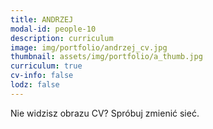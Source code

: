 ```yaml
---
title: ANDRZEJ 
modal-id: people-10
description: curriculum
image: img/portfolio/andrzej_cv.jpg
thumbnail: assets/img/portfolio/a_thumb.jpg
curriculum: true
cv-info: false
lodz: false
---
```



Nie widzisz obrazu CV? Spróbuj zmienić sieć.